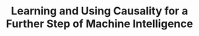 ---
dual: True
name1: Biwei Huang
email1: bih007@ucsd.edu
photo1: https://biweihuang.files.wordpress.com/2021/10/biwei.jpeg
website1: https://biweihuang.com/
name2: Babak Salimi
email2: bsalimi@ucsd.edu
photo2: https://datascience.ucsd.edu/wp-content/uploads/2022/09/Babak-Salimi-c296037fb31ea93cc672329f07365bc8.jpeg
website2: https://bsalimi.github.io/publication.html
domain: A11
title: Learning and Using Causality for a Further Step of Machine Intelligence
bio: "<ul><li>Biwei Huang: I am an Assistant Professor at HDSI. Previously, I received my Ph.D degree from CMU. My research interests include causal discovery and inference, causality-related machine learning, and computational science.</li><li>My research interests are centered around advancing the field of trustworthy data analysis. I draw inspiration from my deep interest in data management, firmly believing that reliable, accessible, and well-organized data is essential for building trust in data analysis. In my research, I aim to develop methods for responsible data management and analysis to ensure transparency, fairness, reliability, and robustness in algorithmic decision-making. By adopting a data management perspective, I strive to create tools and techniques that enable human decision-makers to interpret data with greater accuracy and confidence. In my research group, we are dedicated to developing tools that enable human decision-makers with heterogeneous backgrounds to interpret data and make better-informed decisions</li></ul>"
description: "Causal information is essential in many tasks in empirical sciences and engineering. For example, in medical science, to find out an effective, reliable treatment for Alzheimer’s disease, it is crucial to find the underlying genetic factors that are responsible for the disease and figure out how they jointly influence the disease. In AI, to achieve general-purpose AI with the capacity of reasoning, acting, and generalizing to novel domains or tasks, one challenge is to move beyond domain-specific pattern recognition towards the discovery and use of underlying causal relationships that produce stable and interpretable patterns across general scenarios of interest. To this end, two questions naturally arise: how can one acquire causal knowledge and, furthermore, how should we use it? Accordingly, we will focus on these two questions and study tools on (1) automated causal structure discovery from non-experimental data in complex environments, (2) advancing machine learning from the causal perspective, and (3) using or adapting causal discovery approaches to solve scientific problems."
summer: "<ul><li>Read the first two chapters of the following book: Causal Inference in Statistics - A Primer. By Judea Pearl, Madelyn Glymour, Nicholas P. Jewell</li><li>Read the 5th chapter of the following book: Spirtes, P., Glymour, C. N. & Scheines, R (2000). Causation, prediction, and search. MIT press.</li></ul>"
oldstudent: https://alecpanattoni.github.io/
prerequisites: None
time: Friday 10:30-11:30AM, Zoom
style: I will suggest project ideas and guide students through the steps required to complete them. I will adapt my level of involvement based on the individual needs of each student.
seats: 12
tag: Causal Inference and Fairness
---